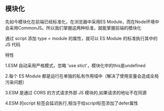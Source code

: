 ## 模块化
先如今模块化在前端已经标准化，在浏览器中采用ES Module，而在Node环境中会采用CommonJS。所以我们掌握这两种标准，就能掌握前端的模块化



通过 script 添加 type = module 的属性，就可以 ES Module 的标准执行其中的 JS 代码

特性

1.ESM 自动采用严格模式，忽略 'use stict'，模块化中的this是undefined

2.每个 ES Module 都是运行在单独的私有作用域中（解决了使用变量会造成全局污染问题）

3.ESM 是通过 CORS 的方式请求外部 JS 模块的,如果请求的地址不在同源

4.ESM 的script 标签会延迟执行,相当于给script标签添加了defer属性
